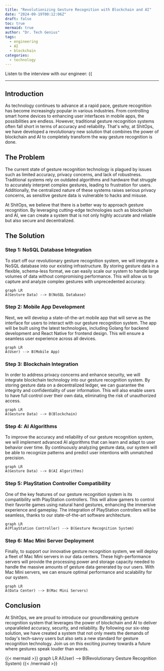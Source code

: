 ```yaml
---
title: "Revolutionizing Gesture Recognition with Blockchain and AI"
date: "2024-09-19T00:12:06Z"
draft: false
toc: true
mermaid: true
author: "Dr. Tech Genius"
tags:
  - engineering
  - AI
  - blockchain
categories:
  - technology
---
```


Listen to the interview with our engineer: {{<audio src="https://s3.chaops.de/shitops/podcasts/revolutionizing-gesture-recognition-with-blockchain-and-ai.mp3" class="audio">}}

---

## Introduction

As technology continues to advance at a rapid pace, gesture recognition has become increasingly popular in various industries. From controlling smart home devices to enhancing user interfaces in mobile apps, the possibilities are endless. However, traditional gesture recognition systems often fall short in terms of accuracy and reliability. That's why, at ShitOps, we have developed a revolutionary new solution that combines the power of blockchain and AI to completely transform the way gesture recognition is done.

## The Problem

The current state of gesture recognition technology is plagued by issues such as limited accuracy, privacy concerns, and lack of robustness. Traditional systems rely on outdated algorithms and hardware that struggle to accurately interpret complex gestures, leading to frustration for users. Additionally, the centralized nature of these systems raises serious privacy concerns, as sensitive gesture data is vulnerable to hacks and misuse. 

At ShitOps, we believe that there is a better way to approach gesture recognition. By leveraging cutting-edge technologies such as blockchain and AI, we can create a system that is not only highly accurate and reliable but also secure and decentralized.

## The Solution

### Step 1: NoSQL Database Integration

To start off our revolutionary gesture recognition system, we will integrate a NoSQL database into our existing infrastructure. By storing gesture data in a flexible, schema-less format, we can easily scale our system to handle large volumes of data without compromising performance. This will allow us to capture and analyze complex gestures with unprecedented accuracy.

```mermaid
graph LR
A(Gesture Data) --> B(NoSQL Database)
```

### Step 2: Mobile App Development

Next, we will develop a state-of-the-art mobile app that will serve as the interface for users to interact with our gesture recognition system. The app will be built using the latest technologies, including Golang for backend development and React Native for frontend design. This will ensure a seamless user experience across all devices.

```mermaid
graph LR
A(User) --> B(Mobile App)
```

### Step 3: Blockchain Integration

In order to address privacy concerns and enhance security, we will integrate blockchain technology into our gesture recognition system. By storing gesture data on a decentralized ledger, we can guarantee the integrity and confidentiality of user information. This will also enable users to have full control over their own data, eliminating the risk of unauthorized access.

```mermaid
graph LR
A(Gesture Data) --> B(Blockchain)
```

### Step 4: AI Algorithms

To improve the accuracy and reliability of our gesture recognition system, we will implement advanced AI algorithms that can learn and adapt to user behavior over time. By continuously analyzing gesture data, our system will be able to recognize patterns and predict user intentions with unmatched precision.

```mermaid
graph LR
A(Gesture Data) --> B(AI Algorithms)
```

### Step 5: PlayStation Controller Compatibility

One of the key features of our gesture recognition system is its compatibility with PlayStation controllers. This will allow gamers to control their favorite games using natural hand gestures, enhancing the immersive experience and gameplay. The integration of PlayStation controllers will be seamless, thanks to our state-of-the-art software architecture.

```mermaid
graph LR
A(PlayStation Controller) --> B(Gesture Recognition System)
```

### Step 6: Mac Mini Server Deployment

Finally, to support our innovative gesture recognition system, we will deploy a fleet of Mac Mini servers in our data centers. These high-performance servers will provide the processing power and storage capacity needed to handle the massive amounts of gesture data generated by our users. With Mac Mini servers, we can ensure optimal performance and scalability for our system.

```mermaid
graph LR
A(Data Center) --> B(Mac Mini Servers)
```

## Conclusion

At ShitOps, we are proud to introduce our groundbreaking gesture recognition system that leverages the power of blockchain and AI to deliver unparalleled accuracy, security, and reliability. By following our six-step solution, we have created a system that not only meets the demands of today's tech-savvy users but also sets a new standard for gesture recognition technology. Join us on this exciting journey towards a future where gestures speak louder than words.

{{< mermaid >}}
graph LR
A(User) --> B(Revolutionary Gesture Recognition System)
{{< /mermaid >}}